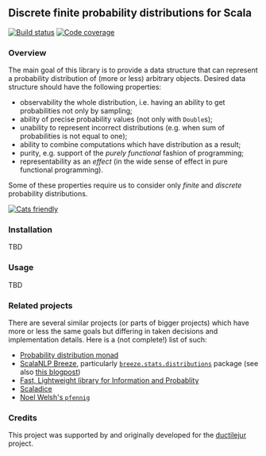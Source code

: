 ## Discrete finite probability distributions for Scala

[![Build status](https://travis-ci.com/buzden/dfd.svg?branch=master)](https://travis-ci.com/buzden/dfd/branches)
[![Code coverage](https://codecov.io/github/buzden/dfd/coverage.svg?branch=master)](https://codecov.io/github/buzden/dfd/branch/master)

### Overview

The main goal of this library is to provide a data structure that can represent a probability distribution of (more or less) arbitrary objects.
Desired data structure should have the following properties:

- observability the whole distribution, i.e. having an ability to get probabilities not only by sampling;
- ability of precise probability values (not only with `Double`s);
- unability to represent incorrect distributions (e.g. when sum of probabilities is not equal to one);
- ability to combine computations which have distribution as a result;
- purity, e.g. support of the *purely functional* fashion of programming;
- representability as an *effect* (in the wide sense of effect in pure functional programming).

Some of these properties require us to consider only *finite* and *discrete* probability distributions.

[![Cats friendly](https://typelevel.org/cats/img/cats-badge-tiny.png)](https://typelevel.org/cats)

### Installation

TBD

### Usage

TBD

### Related projects

There are several similar projects (or parts of bigger projects) which have more or less the same goals
but differing in taken decisions and implementation details.
Here is a (not complete!) list of such:

- [Probability distribution monad](https://github.com/jliszka/probability-monad)
- [ScalaNLP Breeze](https://github.com/scalanlp/breeze), particularly
  [`breeze.stats.distributions`](https://github.com/scalanlp/breeze/tree/master/math/src/main/scala/breeze/stats/distributions) package
  (see also [this blogpost](https://www.chrisstucchio.com/blog/2016/probability_the_monad.html))
- [Fast, Lightweight library for Information and Probablity](https://github.com/xxxnell/flip)
- [Scaladice](https://github.com/pdehn/Scaladice)
- [Noel Welsh's `pfennig`](https://github.com/noelwelsh/pfennig)

### Credits

This project was supported by and originally developed for the [ductilejur](https://forge.ispras.ru/projects/ductilejur) project.

